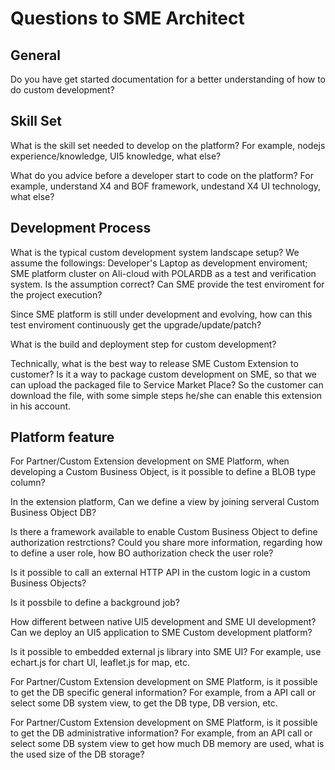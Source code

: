 # Questions to SME Architect

## General
Do you have get started documentation for a better understanding of how to do custom development?

## Skill Set
What is the skill set needed to develop on the platform?  For example, nodejs experience/knowledge, UI5 knowledge, what else?

What do you advice before a developer start to code on the platform? For example, understand X4 and BOF framework, undestand X4 UI technology, what else?

## Development Process
What is the typical custom development system landscape setup?
We assume the followings:
Developer's Laptop as development enviroment; SME platform cluster on Ali-cloud with POLARDB as a test and verification system.
Is the assumption correct? Can SME provide the test enviroment for the project execution?

Since SME platform is still under development and evolving, how can this test enviroment continuously get the upgrade/update/patch?

What is the build and deployment step for custom development?

Technically, what is the best way to release SME Custom Extension to customer? Is it a way to package custom development on SME, so that we can upload the packaged file to Service Market Place?
So the customer can download the file, with some simple steps he/she can enable this extension in his account.

## Platform feature
For Partner/Custom Extension development on SME Platform, when developing a Custom Business Object, is it possible to define a BLOB type column?

In the extension platform, Can we define a view by joining serveral Custom Business Object DB?

Is there a framework available to enable Custom Business Object to define authorization restrctions? Could you share more information, regarding how to define a user role, how BO authorization check the user role?

Is it possible to call an external HTTP API in the custom logic in a custom Business Objects?

Is it possbile to define a background job?

How different between native UI5 development and SME UI development? Can we deploy an UI5 application to SME Custom development platform?

Is it possible to embedded external js library into SME UI? For example, use echart.js for chart UI, leaflet.js for map, etc.

For Partner/Custom Extension development on SME Platform, is it possible to get the DB specific general information? For example, from a API call or select some DB system view, to get the DB type, DB version, etc.

For Partner/Custom Extension development on SME Platform, is it possible to get the DB administrative information? For example, from an API call or select some DB system view to get how much DB memory are used, what is the used size of the DB storage?
